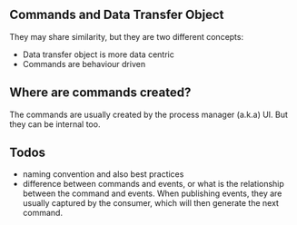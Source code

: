 ## Commands and Data Transfer Object

They may share similarity, but they are two different concepts:
- Data transfer object is more data centric
- Commands are behaviour driven

## Where are commands created?

The commands are usually created by the process manager (a.k.a) UI. But they can be internal too.

## Todos
- naming convention and also best practices
- difference between commands and events, or what is the relationship between the command and events. When publishing events, they are usually captured by the consumer, which will then generate the next command.
